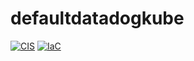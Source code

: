 # defaultdatadogkube

[![CIS](https://app.soluble.cloud/api/v1/public/badges/3ee26fc0-3251-458a-96e7-7174301167fa.svg)](https://app.soluble.cloud/repos/details/github.com/ryhennessy/defaultdatadogkube)  [![IaC](https://app.soluble.cloud/api/v1/public/badges/954a8e90-d911-4c47-84be-3724220daec7.svg)](https://app.soluble.cloud/repos/details/github.com/ryhennessy/defaultdatadogkube)  


